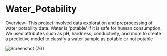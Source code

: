 # Water_Potability
Overview-
This project involved data exploration and preprocessing of water potability data. Water is 'potable' if it is safe for human consumption. We used attributes such as pH, 
hardness, conductivity, and more to create a predictive model to classify a water sample as potable or not potable

![Screenshot (76)](https://user-images.githubusercontent.com/104579189/173039045-30f09c1b-2d2f-4119-ac27-e08552cfd7d9.png)
